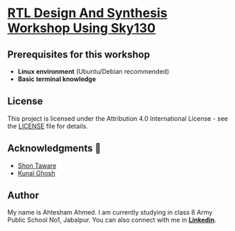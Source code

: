 # [RTL Design And Synthesis Workshop Using Sky130](https://www.vlsisystemdesign.com/rtl-design-using-verilog-with-sky130-technology/)

## Prerequisites for this workshop

- **Linux environment** (Ubuntu/Debian recommended)
- **Basic terminal knowledge**

## License

This project is licensed under the Attribution 4.0 International License - see the [LICENSE](./LICENSE) file for details.

## Acknowledgments 👑

*  [Shon Taware](https://www.linkedin.com/in/shon-taware/)
*  [Kunal Ghosh](https://www.linkedin.com/in/kunal-ghosh-vlsisystemdesign-com-28084836/)
 

## Author
My name is Ahtesham Ahmed. I am currently studying in class 8 Army Public School No1, Jabalpur. You can also connect with me in [**Linkedin**](https://www.linkedin.com/in/ahtesham-ahmed-779845365/).
